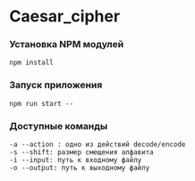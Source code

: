 # Caesar_cipher


### Установка NPM модулей

```
npm install
```

### Запуск приложения

```
npm run start --
```

### Доступные команды

```
-a --action : одно из действий decode/encode
-s --shift: размер смещения алфавита
-i --input: путь к входному файлу
-o --output: путь к выходному файлу
```
